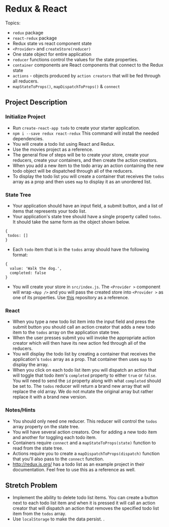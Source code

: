 # Redux & React

Topics:

 * `redux` package
 * `react-redux` package
 * Redux state vs react component state
 * `<Provider>` and `createStore(reducer)`
 * One state object for entire application
 * `reducer` functions control the values for the state properties.
 * `container` components are React components that connect to the Redux state
 * `actions` - objects produced by `action creators` that will be fed through all reducers.
 * `mapStateToProps()`, `mapDispatchToProps()` & `connect`


## Project Description

### Initialize Project
  * Run `create-react-app todo` to create your starter application.
  * `npm i --save redux react-redux` This command will install the needed dependencies.
  * You will create a todo list using React and Redux.
  * Use the movies project as a reference.
  * The general flow of steps will be to create your store, create your reducers, create your containers, and then create the action creators.
  * When you add a new item to the todo array an action containing the new todo object will be dispatched through all of the reducers.
  * To display the todo list you will create a container that receives the `todos` array as a prop and then uses `map` to display it as an unordered list.


### State Tree
  * Your application should have an input field, a submit button, and a list of items that represents your todo list.
  * Your application's state tree should have a single property called `todos`.  It should take the same form as the object shown below.
   ```
  {
    todos: []
  }
  ```
  * Each `todo` item that is in the `todos` array should have the following format:
  ```
  {
    value: 'Walk the dog.',
    completed: false
  }
  ```
  * You will create your store in `src/index.js`.  The `<Provider >` component will wrap `<App />` and you will pass the created store into `<Provider >` as one of its properties.  Use [this](https://github.com/SunJieMing/redux-example-movies) repository  as a reference.

### React
  * When you type a new todo list item into the input field and press the submit button you should call an action creator that adds a new todo item to the `todos` array on the application state tree.
  * When the user presses submit you will invoke the appropriate action creator which will then have its new action fed through all of the reducers.
  * You will display the todo list by creating a container that receives the application's `todos` array as a prop.  That container then uses `map` to display the array.
  * When you click on each todo list item you will dispatch an action that will toggle that todo item's `completed` property to either `true` or `false`.  You will need to send the `id` property along with what `completed` should be set to.  The `todos` reducer will return a brand new array that will replace the old array.  We do not mutate the original array but rather replace it with a brand new version.
  
### Notes/Hints
 * You should only need one reducer.  This reducer will control the `todos` array property on the state tree.
 * You will have several action creators.  One for adding a new todo item and another for toggling each todo item.
 * Containers require `connect` and a `mapStateToProps(state)` function to read from the state tree.
 * Actions require you to create a `mapDispatchToProps(dispatch)` function that you'll also pass to the `connect` function.
 * http://redux.js.org/ has a todo list as an example project in their documentation.  Feel free to use this as a reference as well.
 
## Stretch Problem
 * Implement the ability to delete todo list items.  You can create a button next to each todo list item and when it is pressed it will call an action creator that will dispatch an action that removes the specified todo list item from the `todos` array.
 * Use `localStorage` to make the data persist.
.
